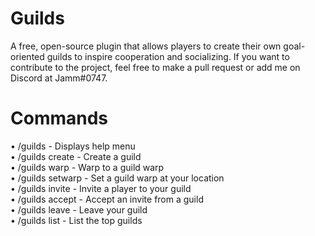 # Guilds
A free, open-source plugin that allows players to create their own goal-oriented guilds to inspire cooperation and socializing. If you want to contribute to the project, feel free to make a pull request or add me on Discord at Jamm#0747.

# Commands
  • /guilds - Displays help menu <br>
  • /guilds create <name> - Create a guild <br>
  • /guilds warp <warpName> - Warp to a guild warp <br>
  • /guilds setwarp <name> - Set a guild warp at your location <br>
  • /guilds invite <player> - Invite a player to your guild <br>
  • /guilds accept <guild> - Accept an invite from a guild <br>
  • /guilds leave - Leave your guild <br>
  • /guilds list - List the top guilds <br>
  

